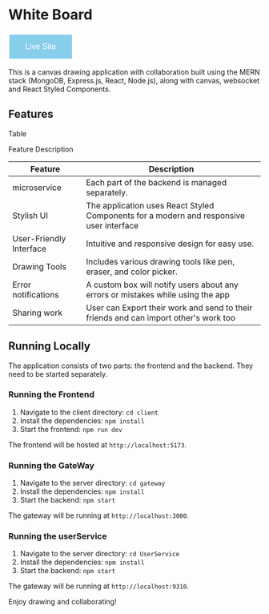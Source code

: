 # White Board

<a href="https://white-board-d5cn.onrender.com/" target="_blank" style="text-decoration: none;"><button style="background-color: #87CEEB; color: white; border: none; padding: 15px 32px; text-align: center; display: inline-block; font-size: 16px; margin: 4px 2px; cursor: pointer;">Live Site</button></a>


This is a canvas drawing application with collaboration built using the MERN stack (MongoDB, Express.js, React, Node.js), along with canvas, websocket and React Styled Components.

## Features

Table

Feature	Description	
	

| Feature | Description |
|---------|-------------|
| microservice | Each part of the backend is managed separately. |
| Stylish UI | The application uses React Styled Components for a modern and responsive user interface |
| User-Friendly Interface | Intuitive and responsive design for easy use. |
| Drawing Tools | Includes various drawing tools like pen, eraser, and color picker. |
| Error notifications | A custom box will notify users about any errors or mistakes while using the app |
| Sharing work | User can Export their work and send to their friends and can import other's work too |

## Running Locally

The application consists of two parts: the frontend and the backend. They need to be started separately.

### Running the Frontend

1. Navigate to the client directory: `cd client`
2. Install the dependencies: `npm install`
3. Start the frontend: `npm run dev`

The frontend will be hosted at `http://localhost:5173`.

### Running the GateWay

1. Navigate to the server directory: `cd gateway`
2. Install the dependencies: `npm install`
3. Start the backend: `npm start`

The gateway will be running at `http://localhost:3000`.

### Running the userService

1. Navigate to the server directory: `cd UserService`
2. Install the dependencies: `npm install`
3. Start the backend: `npm start`

The gateway will be running at `http://localhost:9310`.



Enjoy drawing and collaborating!
